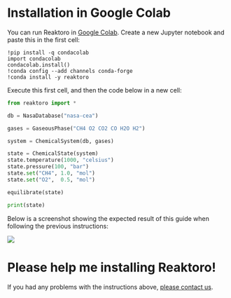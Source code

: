 # Installation in Google Colab

You can run Reaktoro in [Google Colab](https://colab.research.google.com/). Create a new Jupyter notebook and paste this in the first cell:

~~~
!pip install -q condacolab
import condacolab
condacolab.install()
!conda config --add channels conda-forge
!conda install -y reaktoro
~~~

Execute this first cell, and then the code below in a new cell:

~~~python
from reaktoro import *

db = NasaDatabase("nasa-cea")

gases = GaseousPhase("CH4 O2 CO2 CO H2O H2")

system = ChemicalSystem(db, gases)

state = ChemicalState(system)
state.temperature(1000, "celsius")
state.pressure(100, "bar")
state.set("CH4", 1.0, "mol")
state.set("O2",  0.5, "mol")

equilibrate(state)

print(state)
~~~

Below is a screenshot showing the expected result of this guide when following the previous instructions:

![](../images/reaktoro-in-google-colab.png)

# Please help me installing Reaktoro!

If you had any problems with the instructions above, [please contact us](mailto:allan.leal@erdw.ethz.ch).

